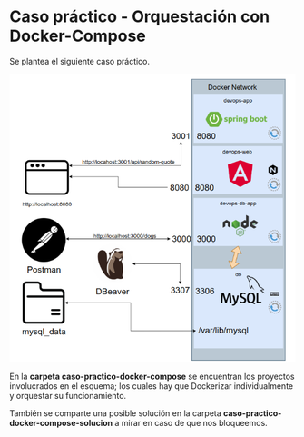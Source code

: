 # Caso práctico - Orquestación con Docker-Compose

Se plantea el siguiente caso práctico.

![caso practico docker compose](../imgs/caso-practico-docker-compose.png)

En la **carpeta caso-practico-docker-compose** se encuentran los proyectos involucrados en el esquema; los cuales hay que Dockerizar individualmente y orquestar su funcionamiento.

También se comparte una posible solución en la carpeta **caso-practico-docker-compose-solucion** a mirar en caso de que nos bloqueemos.